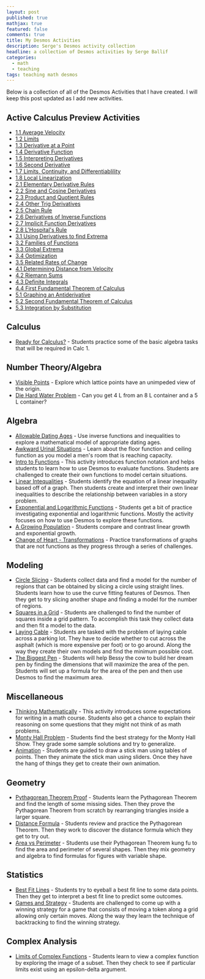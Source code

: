 ```yaml
---
layout: post
published: true
mathjax: true
featured: false
comments: true
title: My Desmos Activities
description: Serge's Desmos activity collection
headline: a collection of Desmos activities by Serge Ballif
categories:
  - math
  - teaching
tags: teaching math desmos
---
```

Below is a collection of all of the Desmos Activities that I have created. I will keep this post updated as I add new activities.

## Active Calculus Preview Activities

* [1.1 Average Velocity](https://teacher.desmos.com/activitybuilder/custom/55bd351badf21bde5ee23491)
* [1.2 Limits](https://teacher.desmos.com/activitybuilder/custom/55bd9182adf21bde5ee237e8)
* [1.3 Derivative at a Point](https://teacher.desmos.com/activitybuilder/custom/55be2563adf21bde5ee24140)
* [1.4 Derivative Function](https://teacher.desmos.com/activitybuilder/custom/55be361fadf21bde5ee24161)
* [1.5 Interpreting Derivatives](https://teacher.desmos.com/activitybuilder/custom/55bf63a1d2a3f4180608a8a3)
* [1.6 Second Derivative](https://teacher.desmos.com/activitybuilder/custom/55bfc47cd2a3f41806091589)
* [1.7 Limits, Continuity, and Differentiablility](https://teacher.desmos.com/activitybuilder/custom/55bfd8e2adf21bde5ee2c404)
* [1.8 Local Linearization](https://teacher.desmos.com/activitybuilder/custom/55c02b82b6dea82e259612bb)
* [2.1 Elementary Derivative Rules](https://teacher.desmos.com/activitybuilder/custom/55c0358656b796534d11adee)
* [2.2 Sine and Cosine Derivatives](https://teacher.desmos.com/activitybuilder/custom/55c03bc8f70d1b1606e4a81e)
* [2.3 Product and Quotient Rules](https://teacher.desmos.com/activitybuilder/custom/55c0dcaef70d1b1606e4c905)
* [2.4 Other Trig Derivatives](https://teacher.desmos.com/activitybuilder/custom/55c132d056b796534d1202a8)
* [2.5 Chain Rule](https://teacher.desmos.com/activitybuilder/custom/55c1381ff70d1b1606e51142)
* [2.6 Derivatives of Inverse Functions](https://teacher.desmos.com/activitybuilder/custom/55c2332d4dbbd3931836e13f)
* [2.7 Implicit Function Derivatives](https://teacher.desmos.com/activitybuilder/custom/55c23d494dbbd3931836e97e)
* [2.8 L'Hospital's Rule](https://teacher.desmos.com/activitybuilder/custom/55c246064dbbd3931836eaa3)
* [3.1 Using Derivatives to find Extrema](https://teacher.desmos.com/activitybuilder/custom/55c278748930851906033c6f)
* [3.2 Families of Functions](https://teacher.desmos.com/activitybuilder/custom/55c27e3b8930851906033cce)
* [3.3 Global Extrema](https://teacher.desmos.com/activitybuilder/custom/55c2d86c8930851906034973)
* [3.4 Optimization](https://teacher.desmos.com/activitybuilder/custom/55c384de3c35758b2b2ea102)
* [3.5 Related Rates of Change](https://teacher.desmos.com/activitybuilder/custom/55c393676f0091a533ff90bc)
* [4.1 Determining Distance from Velocity](https://teacher.desmos.com/activitybuilder/custom/55c39adf3c35758b2b2eaaf4)
* [4.2 Riemann Sums](https://teacher.desmos.com/activitybuilder/custom/55c410ed42cce4263045ec68)
* [4.3 Definite Integrals](https://teacher.desmos.com/activitybuilder/custom/55c41b475b3911893f80e713)
* [4.4 First Fundamental Theorem of Calculus](https://teacher.desmos.com/activitybuilder/custom/55c529e088a1570a43103e15)
* [5.1 Graphing an Antiderivative](https://teacher.desmos.com/activitybuilder/custom/55c5415e7dcbc37f54b94a75)
* [5.2 Second Fundamental Theorem of Calculus](https://teacher.desmos.com/activitybuilder/custom/55c5ff8556c77afa48c6bafe)
* [5.3 Integration by Substitution](https://teacher.desmos.com/activitybuilder/custom/5616c2769f60801b06700082)

## Calculus
* [Ready for Calculus?](https://teacher.desmos.com/activitybuilder/custom/57b0dcaba02681ee0dbec1fb) - Students practice some of the basic algebra tasks that will be required in Calc 1.

## Number Theory/Algebra
* [Visible Points](https://teacher.desmos.com/activitybuilder/custom/55c2b7f7893085190603468a) - Explore which lattice points have an unimpeded view of the origin. 
* [Die Hard Water Problem](https://teacher.desmos.com/activitybuilder/custom/55bc3cc5adf21bde5ee2266c) - Can you get 4 L from an 8 L container and a 5 L container?

## Algebra
* [Allowable Dating Ages](https://teacher.desmos.com/activitybuilder/custom/55f242b9aec16ef50abcde34) - Use inverse functions and inequalities to explore a mathematical model of appropriate dating ages.
* [Awkward Urinal Situations](https://teacher.desmos.com/activitybuilder/custom/55f1f50c05db543a06e985f1) - Learn about the floor function and ceiling function as you model a men's room that is reaching capacity.
* [Intro to Functions](https://teacher.desmos.com/activitybuilder/custom/5686d3c4e3c4035735f37fb2) - This activity introduces function notation and helps students to learn how to use Desmos to evaluate functions. Students are challenged to create their own functions to model certain situations.
* [Linear Intequalities](https://teacher.desmos.com/activitybuilder/custom/5686e5ca1f871b68550785f4) - Students identify the equation of a linear inequality based off of a graph. Then students create and interpret their own linear inequalities to describe the relationship between variables in a story problem.
* [Exponential and Logarithmic Functions](https://teacher.desmos.com/activitybuilder/custom/5686fa78e3c4035735f38e08) - Students get a bit of practice investigating exponential and logarithmic functions. Mostly the activity focuses on how to use Desmos to explore these functions.
* [A Growing Population](https://teacher.desmos.com/activitybuilder/custom/5688168cf489315635d1f196) - Students compare and contrast linear growth and exponential growth.
* [Change of Heart - Transformations](https://teacher.desmos.com/activitybuilder/custom/578e7bd8093fcd68077616d4) - Practice transformations of graphs that are not functions as they progress through a series of challenges.
 
## Modeling
* [Circle Slicing](https://teacher.desmos.com/activitybuilder/custom/56882081f9151891782e29a8) - Students collect data and find a model for the number of regions that can be obtained by slicing a circle using straight lines. Students learn how to use the curve fitting features of Desmos. Then they get to try slicing another shape and finding a model for the number of regions.
* [Squares in a Grid](https://teacher.desmos.com/activitybuilder/custom/5688a23813626ee577205c73) - Students are challenged to find the number of squares inside a grid pattern. To accomplish this task they collect data and then fit a model to the data. 
* [Laying Cable](https://teacher.desmos.com/activitybuilder/custom/568993a413626ee57720dc7f) - Students are tasked with the problem of laying cable across a parking lot. They have to decide whether to cut across the asphalt (which is more expensive per foot) or to go around. Along the way they create their own models and find the minimum possible cost.
* [The Biggest Pen](https://teacher.desmos.com/activitybuilder/custom/568c1f529d183840060a6ecc) - Students will help Bessy the cow to build her dream pen by finding the dimensions that will maximize the area of the pen. Students will set up a formula for the area of the pen and then use Desmos to find the maximum area.

## Miscellaneous
* [Thinking Mathematically](https://teacher.desmos.com/activitybuilder/custom/5686c4dfe3c4035735f37dda) - This activity introduces some expectations for writing in a math course. Students also get a chance to explain their reasoning on some questions that they might not think of as math problems.
* [Monty Hall Problem](https://teacher.desmos.com/activitybuilder/custom/575053e1268a00d7079d6b31) - Students find the best strategy for the Monty Hall Show. They grade some sample solutions and try to generalize.
* [Animation](https://teacher.desmos.com/activitybuilder/custom/56889574f489315635d22fb7) - Students are guided to draw a stick man using tables of points. Then they animate the stick man using sliders. Once they have the hang of things they get to create their own animation.

## Geometry
* [Pythagorean Theorem Proof](https://teacher.desmos.com/activitybuilder/custom/5688b71ef489315635d23769) - Students learn the Pythagorean Theorem and find the length of some missing sides. Then they prove the Pythagorean Theorem from scratch by rearranging triangles inside a larger square.
* [Distance Formula](https://teacher.desmos.com/activitybuilder/custom/568ab7fc68912c53074c44a4) - Students review and practice the Pythagorean Theorem. Then they work to discover the distance formula which they get to try out.
* [Area vs Perimeter](https://teacher.desmos.com/activitybuilder/custom/568accae41b5db1f068d44ac) - Students use their Pythagorean Theorem kung fu to find the area and perimeter of several shapes. Then they mix geometry and algebra to find formulas for figures with variable shape.

## Statistics
* [Best Fit Lines](https://teacher.desmos.com/activitybuilder/custom/568c094deb18576d1dda2320) - Students try to eyeball a best fit line to some data points. Then they get to interpret a best fit line to predict some outcomes.
* [Games and Strategy](https://teacher.desmos.com/activitybuilder/custom/57e7feb0b1e282311e4a2fde) - Students are challenged to come up with a winning strategy for a game that consists of moving a token along a grid allowing only certain moves. Along the way they learn the technique of backtracking to find the winning strategy. 

## Complex Analysis
* [Limits of Complex Functions](https://teacher.desmos.com/activitybuilder/custom/573f3462bead29a80809129e) - Students learn to view a complex function by exploring the image of a subset. Then they check to see if particular limits exist using an epsilon-delta argument.
